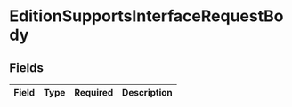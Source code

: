 # EditionSupportsInterfaceRequestBody


## Fields

| Field       | Type        | Required    | Description |
| ----------- | ----------- | ----------- | ----------- |